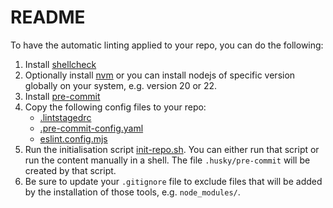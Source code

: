 # README

To have the automatic linting applied to your repo, you can do the following:

1. Install [shellcheck](https://github.com/koalaman/shellcheck)
2. Optionally install [nvm](https://github.com/nvm-sh/nvm) or you can install
nodejs of specific version globally on your system, e.g. version 20 or 22.
3. Install [pre-commit](https://pre-commit.com/)
4. Copy the following config files to your repo:
    - [.lintstagedrc](./.lintstagedrc)
    - [.pre-commit-config.yaml](.pre-commit-config.yaml)
    - [eslint.config.mjs](./eslint.config.mjs)
5. Run the initialisation script [init-repo.sh](./init-repo.sh). You can either
run that script or run the content manually in a shell. The file `.husky/pre-commit`
will be created by that script.
6. Be sure to update your `.gitignore` file to exclude files that will be
added by the installation of those tools, e.g. `node_modules/`.
